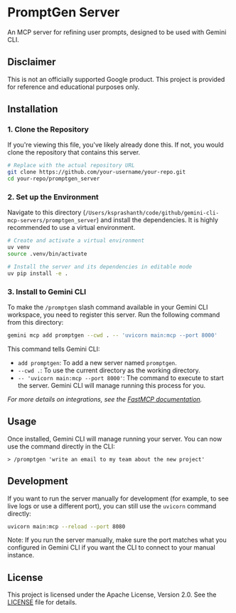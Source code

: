 # PromptGen Server

An MCP server for refining user prompts, designed to be used with Gemini CLI.

## Disclaimer

This is not an officially supported Google product. This project is provided for reference and educational purposes only.

## Installation

### 1. Clone the Repository
If you're viewing this file, you've likely already done this. If not, you would clone the repository that contains this server.
```bash
# Replace with the actual repository URL
git clone https://github.com/your-username/your-repo.git
cd your-repo/promptgen_server
```

### 2. Set up the Environment
Navigate to this directory (`/Users/ksprashanth/code/github/gemini-cli-mcp-servers/promptgen_server`) and install the dependencies. It is highly recommended to use a virtual environment.

```bash
# Create and activate a virtual environment
uv venv
source .venv/bin/activate

# Install the server and its dependencies in editable mode
uv pip install -e .
```

### 3. Install to Gemini CLI
To make the `/promptgen` slash command available in your Gemini CLI workspace, you need to register this server. Run the following command from this directory:

```bash
gemini mcp add promptgen --cwd . -- 'uvicorn main:mcp --port 8000'
```
This command tells Gemini CLI:
- `add promptgen`: To add a new server named `promptgen`.
- `--cwd .`: To use the current directory as the working directory.
- `-- 'uvicorn main:mcp --port 8000'`: The command to execute to start the server. Gemini CLI will manage running this process for you.

*For more details on integrations, see the [FastMCP documentation](https://gofastmcp.com/integrations/gemini-cli).*


## Usage
Once installed, Gemini CLI will manage running your server. You can now use the command directly in the CLI:

```
> /promptgen 'write an email to my team about the new project'
```

## Development
If you want to run the server manually for development (for example, to see live logs or use a different port), you can still use the `uvicorn` command directly:
```bash
uvicorn main:mcp --reload --port 8080
```
Note: If you run the server manually, make sure the port matches what you configured in Gemini CLI if you want the CLI to connect to your manual instance.

## License

This project is licensed under the Apache License, Version 2.0. See the [LICENSE](LICENSE) file for details.
